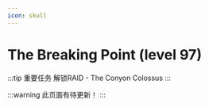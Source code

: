 ```yaml
---
icon: skull
---
```

# The Breaking Point (level 97)

:::tip 重要任务
解锁RAID - The Conyon Colossus
:::

:::warning 
此页面有待更新！
:::